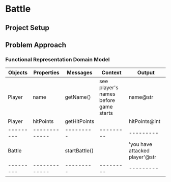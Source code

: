 # Battle

## Project Setup

## Problem Approach

### Functional Representation Domain Model

| Objects   | Properties    | Messages      | Context                               | Output                         |
| --------- | ------------- | ------------- | ------------------------------------- | ------------------------------ |
| Player    | name          | getName()     | see player's names before game starts | name@str                       |
| Player    | hitPoints     | getHitPoints  |                                       | hitPoints@int                  |
| --------- | ------------- | ---------     | ---------                             | ---------                      |
| Battle    |               | startBattle() |                                       | 'you have attacked player'@str |
| --------- | ------------- | ---------     | ---------                             | ---------                      |
